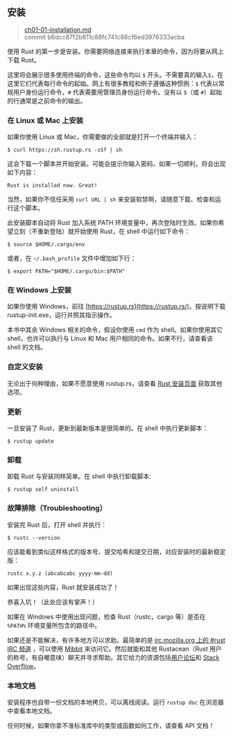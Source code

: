 ## 安装

> [ch01-01-installation.md](https://github.com/rust-lang/book/blob/master/second-edition/src/ch01-01-installation.md)
> <br>
> commit b6dcc87f2b811c88fc741c86cf6ed3976333acba

使用 Rust 的第一步是安装。你需要网络连接来执行本章的命令，因为将要从网上下载 Rust。

这里将会展示很多使用终端的命令，这些命令均以 `$` 开头。不需要真的输入`$`，在这里它们代表每行命令的起始。网上有很多教程和例子遵循这种惯例：`$` 代表以常规用户身份运行命令，`#` 代表需要用管理员身份运行命令。没有以 `$`（或 `#`）起始的行通常是之前命令的输出。

### 在 Linux 或 Mac 上安装

如果你使用 Linux 或 Mac，你需要做的全部就是打开一个终端并输入：

```text
$ curl https://sh.rustup.rs -sSf | sh
```

这会下载一个脚本并开始安装。可能会提示你输入密码，如果一切顺利，将会出现如下内容：

```text
Rust is installed now. Great!
```

当然，如果你不信任采用 `curl URL | sh` 来安装软禁啊，请随意下载、检查和运行这个脚本。

此安装脚本自动将 Rust 加入系统 PATH 环境变量中，再次登陆时生效。如果你希望立刻（不重新登陆）就开始使用 Rust，在 shell 中运行如下命令：

```text
$ source $HOME/.cargo/env
```

或者，在 `~/.bash_profile` 文件中增加如下行：

```text
$ export PATH="$HOME/.cargo/bin:$PATH"
```

### 在 Windows 上安装

如果你使用 Windows，前往 [https://rustup.rs](https://rustup.rs/)<!-- ignore -->，按说明下载 rustup-init.exe，运行并照其指示操作。

本书中其余 Windows 相关的命令，假设你使用 `cmd` 作为 shell。如果你使用其它 shell，也许可以执行与 Linux 和 Mac 用户相同的命令。如果不行，请查看该 shell 的文档。

### 自定义安装

无论出于何种理由，如果不愿意使用 rustup.rs，请查看 [Rust 安装页面](https://www.rust-lang.org/install.html) 获取其他选项。


### 更新

一旦安装了 Rust，更新到最新版本是很简单的。在 shell 中执行更新脚本：

```text
$ rustup update
```

### 卸载

卸载 Rust 与安装同样简单。在 shell 中执行卸载脚本:

```text
$ rustup self uninstall
```

### 故障排除（Troubleshooting）

安装完 Rust 后，打开 shell 并执行：

```text
$ rustc --version
```

应该能看到类似这样格式的版本号、提交哈希和提交日期，对应安装时的最新稳定版：

```text
rustc x.y.z (abcabcabc yyyy-mm-dd)
```

如果出现这些内容，Rust 就安装成功了！

恭喜入坑！（此处应该有掌声！）

如果在 Windows 中使用出现问题，检查 Rust（rustc，cargo 等）是否在 `%PATH%` 环境变量所包含的路径中。

如果还是不能解决，有许多地方可以求助。最简单的是 [irc.mozilla.org 上的 #rust IRC 频道][irc]<!-- ignore --> ，可以使用 [Mibbit][mibbit] 来访问它。然后就能和其他 Rustacean（Rust 用户的称号，有自嘲意味）聊天并寻求帮助。其它给力的资源包括[用户论坛][users]和 [Stack Overflow][stackoverflow]。

[irc]: irc://irc.mozilla.org/#rust
[mibbit]: http://chat.mibbit.com/?server=irc.mozilla.org&channel=%23rust
[users]: https://users.rust-lang.org/
[stackoverflow]: http://stackoverflow.com/questions/tagged/rust

### 本地文档

安装程序也自带一份文档的本地拷贝，可以离线阅读。运行 `rustup doc` 在浏览器中查看本地文档。

任何时候，如果你拿不准标准库中的类型或函数如何工作，请查看 API 文档！

